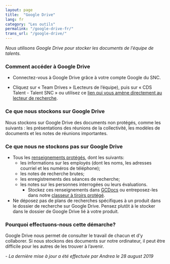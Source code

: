 ```yaml
---
layout: page
title:  "Google Drive"
lang: fr
category: "Les outils"
permalink: "/google-drive-fr/"
trans_url: "/google-drive/"
---
```


*Nous utilisons Google Drive pour stocker les documents de l’équipe de talents.*

### Comment accéder à Google Drive
- Connectez-vous à Google Drive grâce à votre compte Google du SNC.

- Cliquez sur « Team Drives » (Lecteurs de l’équipe), puis sur « CDS Talent - Talent SNC » ou utilisez ce [lien qui vous amène directement au lecteur de recherche](https://drive.google.com/drive/folders/0AJA_3m4uiTaxUk9PVA).

### Ce que nous stockons sur Google Drive
Nous stockons sur Google Drive des documents non protégés, comme les suivants : les présentations des réunions de la collectivité, les modèles de documents et les notes de réunions importantes.

### Ce que nous ne stockons pas sur Google Drive
- Tous les [renseignements protégés]({{site.baseurl}}/protection-des-renseignements-personnels), dont les suivants:
  * les informations sur les employés (dont les noms, les adresses courriel et les numéros de téléphone);
  * les notes de recherche brutes;
  * les enregistrements des séances de recherche;
  * les notes sur les personnes interrogées ou leurs évaluations.
    - Stockez ces renseignements dans [GCDocs]({{site.baseurl}}/gc-docs-fr) ou entreposez-les dans notre [classeur à tiroirs protégé]({{site.baseurl}}/classeur-a-tiroirs-protege).
- Ne déposez pas de plans de recherches spécifiques à un produit dans le dossier de recherche sur Google Drive. Pensez plutôt à le stocker dans le dossier de Google Drive lié à votre produit.

### Pourquoi effectuons-nous cette démarche?
Google Drive nous permet de consulter le travail de chacun et d’y collaborer. Si nous stockons des documents sur notre ordinateur, il peut être difficile pour les autres de les trouver à l’avenir.

_- La dernière mise à jour a été effectuée par Andrea le 28 august 2019_
